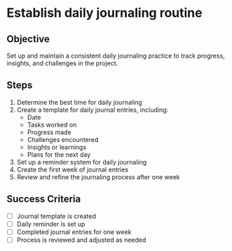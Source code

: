 # Establish daily journaling routine

## Objective
Set up and maintain a consistent daily journaling practice to track progress, insights, and challenges in the project.

## Steps
1. Determine the best time for daily journaling
2. Create a template for daily journal entries, including:
   - Date
   - Tasks worked on
   - Progress made
   - Challenges encountered
   - Insights or learnings
   - Plans for the next day
3. Set up a reminder system for daily journaling
4. Create the first week of journal entries
5. Review and refine the journaling process after one week

## Success Criteria
- [ ] Journal template is created
- [ ] Daily reminder is set up
- [ ] Completed journal entries for one week
- [ ] Process is reviewed and adjusted as needed
